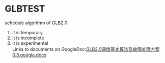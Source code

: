 # GLBTEST
schedule algorithm of GLB2.0  
1. it is temporary  
2. it is incomplete  
3. it is experimental  
Links to documents on GoogleDoc:[GLB2.0调度基本算法及故障处理方案0.3.google.docx](https://docs.google.com/document/d/16b58TuhkZ0u939Ah4XhgVKK1DtTPVfK4G_5k8amx1qQ/edit#)
